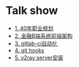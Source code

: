 # Talk show
- [1. 40年职业规划]()
- [2. 金融B端系统前端架构]()
- [3. gitlab-ci自动化]()
- [4. git hooks]()
- [5. v2ray server安装]()
